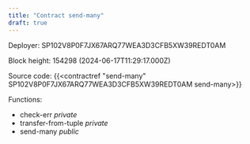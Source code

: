 ```yaml
---
title: "Contract send-many"
draft: true
---
```

Deployer: SP102V8P0F7JX67ARQ77WEA3D3CFB5XW39REDT0AM


 



Block height: 154298 (2024-06-17T11:29:17.000Z)

Source code: {{<contractref "send-many" SP102V8P0F7JX67ARQ77WEA3D3CFB5XW39REDT0AM send-many>}}

Functions:

* check-err _private_
* transfer-from-tuple _private_
* send-many _public_
